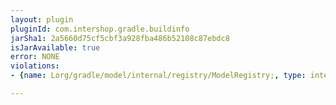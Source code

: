 ```yaml
---
layout: plugin
pluginId: com.intershop.gradle.buildinfo
jarSha1: 2a5660d75cf5cbf3a928fba486b52108c87ebdc8
isJarAvailable: true
error: NONE
violations:
- {name: Lorg/gradle/model/internal/registry/ModelRegistry;, type: internal-api-usage}

---
```

